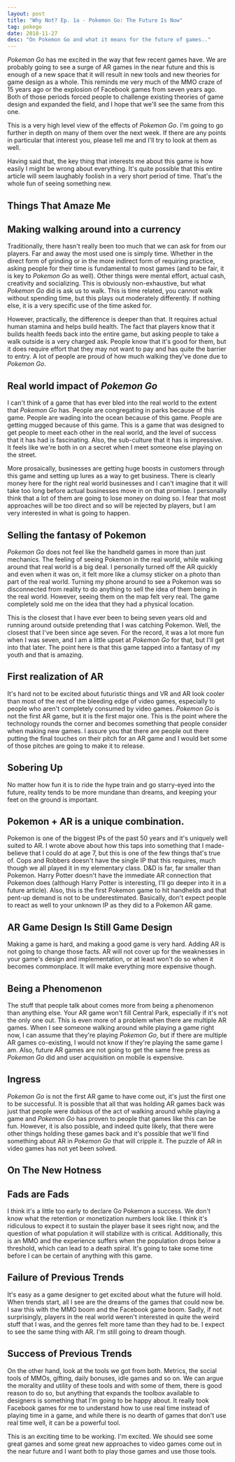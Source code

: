 ```yaml
---
layout: post
title: "Why Not? Ep. 1a - Pokemon Go: The Future Is Now"
tag: pokego
date: 2018-11-27
desc: "On Pokemon Go and what it means for the future of games.."
---
```



*Pokemon Go* has me excited in the way that few recent games have. We are probably going to see a surge of AR games in the near future and this is enough of a new space that it will result in new tools and new theories for game design as a whole. This reminds me very much of the MMO craze of 15 years ago or the explosion of Facebook games from seven years ago. Both of those periods forced people to challenge existing theories of game design and expanded the field, and I hope that we'll see the same from this one.


This is a very high level view of the effects of *Pokemon Go*. I'm going to go further in depth on many of them over the next week. If there are any points in particular that interest you, please tell me and I'll try to look at them as well.


Having said that, the key thing that interests me about this game is how easily I might be wrong about everything. It's quite possible that this entire article will seem laughably foolish in a very short period of time. That's the whole fun of seeing something new.

## Things That Amaze Me
## Making walking around into a currency

Traditionally, there hasn't really been too much that we can ask for from our players. Far and away the most used one is simply time. Whether in the direct form of grinding or in the more indirect form of requiring practice, asking people for their time is fundamental to most games (and to be fair, it is key to *Pokemon Go* as well). Other things were mental effort, actual cash, creativity and socializing. This is obviously non-exhaustive, but what *Pokemon Go* did is ask us to walk. This is time related, you cannot walk without spending time, but this plays out moderately differently. If nothing else, it is a very specific use of the time asked for.


However, practically, the difference is deeper than that. It requires actual human stamina and helps build health. The fact that players know that it builds health feeds back into the entire game, but asking people to take a walk outside is a very charged ask. People know that it's good for them, but it does require effort that they may not want to pay and has quite the barrier to entry. A lot of people are proud of how much walking they've done due to *Pokemon Go*.

## Real world impact of *Pokemon Go*

I can't think of a game that has ever bled into the real world to the extent that *Pokemon Go* has. People are congregating in parks because of this game. People are wading into the ocean because of this game. People are getting mugged because of this game. This is a game that was designed to get people to meet each other in the real world, and the level of success that it has had is fascinating. Also, the sub-culture that it has is impressive. It feels like we're both in on a secret when I meet someone else playing on the street.


More prosaically, businesses are getting huge boosts in customers through this game and setting up lures as a way to get business. There is clearly money here for the right real world businesses and I can't imagine that it will take too long before actual businesses move in on that promise. I personally think that a lot of them are going to lose money on doing so. I fear that most approaches will be too direct and so will be rejected by players, but I am very interested in what is going to happen.

## Selling the fantasy of Pokemon

*Pokemon Go* does not feel like the handheld games in more than just mechanics. The feeling of seeing Pokemon in the real world, while walking around that real world is a big deal. I personally turned off the AR quickly and even when it was on, it felt more like a clumsy sticker on a photo than part of the real world. Turning my phone around to see a Pokemon was so disconnected from reality to do anything to sell the idea of them being in the real world. However, seeing them on the map felt very real. The game completely sold me on the idea that they had a physical location.


This is the closest that I have ever been to being seven years old and running around outside pretending that I was catching Pokemon. Well, the closest that I've been since age seven. For the record, it was a lot more fun when I was seven, and I am a little upset at *Pokemon Go* for that, but I'll get into that later. The point here is that this game tapped into a fantasy of my youth and that is amazing.

## First realization of AR

It's hard not to be excited about futuristic things and VR and AR look cooler than most of the rest of the bleeding edge of video games, especially to people who aren't completely consumed by video games. *Pokemon Go* is not the first AR game, but it is the first major one. This is the point where the technology rounds the corner and becomes something that people consider when making new games. I assure you that there are people out there putting the final touches on their pitch for an AR game and I would bet some of those pitches are going to make it to release.

## Sobering Up

No matter how fun it is to ride the hype train and go starry-eyed into the future, reality tends to be more mundane than dreams, and keeping your feet on the ground is important.

## Pokemon + AR is a unique combination.

Pokemon is one of the biggest IPs of the past 50 years and it's uniquely well suited to AR. I wrote above about how this taps into something that I made-believe that I could do at age 7, but this is one of the few things that's true of. Cops and Robbers doesn't have the single IP that this requires, much though we all played it in my elementary class. D&D is far, far smaller than Pokemon. Harry Potter doesn't have the immediate AR connection that Pokemon does (although Harry Potter is interesting, I'll go deeper into it in a future article). Also, this is the first Pokemon game to hit handhelds and that pent-up demand is not to be underestimated. Basically, don't expect people to react as well to your unknown IP as they did to a Pokemon AR game.

## AR Game Design Is Still Game Design

Making a game is hard, and making a good game is very hard. Adding AR is not going to change those facts. AR will not cover up for the weaknesses in your game's design and implementation, or at least won't do so when it becomes commonplace. It will make everything more expensive though.

## Being a Phenomenon

The stuff that people talk about comes more from being a phenomenon than anything else. Your AR game won't fill Central Park, especially if it's not the only one out. This is even more of a problem when there are multiple AR games. When I see someone walking around while playing a game right now, I can assume that they're playing *Pokemon Go*, but if there are multiple AR games co-existing, I would not know if they're playing the same game I am. Also, future AR games are not going to get the same free press as *Pokemon Go* did and user acquisition on mobile is expensive.

## Ingress

*Pokemon Go* is not the first AR game to have come out, it's just the first one to be successful. It is possible that all that was holding AR games back was just that people were dubious of the act of walking around while playing a game and *Pokemon Go* has proven to people that games like this can be fun. However, it is also possible, and indeed quite likely, that there were other things holding these games back and it's possible that we'll find something about AR in *Pokemon Go* that will cripple it. The puzzle of AR in video games has not yet been solved.

## On The New Hotness
## Fads are Fads

I think it's a little too early to declare Go Pokemon a success. We don't know what the retention or monetization numbers look like. I think it's ridiculous to expect it to sustain the player base it sees right now, and the question of what population it will stabilize with is critical. Additionally, this is an MMO and the experience suffers when the population drops below a threshold, which can lead to a death spiral. It's going to take some time before I can be certain of anything with this game.

## Failure of Previous Trends

It's easy as a game designer to get excited about what the future will hold. When trends start, all I see are the dreams of the games that could now be. I saw this with the MMO boom and the Facebook game boom. Sadly, if not surprisingly, players in the real world weren't interested in quite the weird stuff that I was, and the genres felt more tame than they had to be. I expect to see the same thing with AR. I'm still going to dream though.

## Success of Previous Trends

On the other hand, look at the tools we got from both. Metrics, the social tools of MMOs, gifting, daily bonuses, idle games and so on. We can argue the morality and utility of these tools and with some of them, there is good reason to do so, but anything that expands the toolbox available to designers is something that I'm going to be happy about. It really took Facebook games for me to understand how to use real time instead of playing time in a game, and while there is no dearth of games that don't use real time well, it can be a powerful tool.


This is an exciting time to be working. I'm excited. We should see some great games and some great new approaches to video games come out in the near future and I want both to play those games and use those tools.

